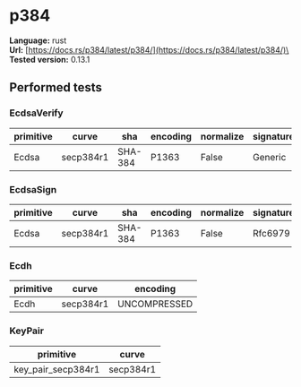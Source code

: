 # p384

**Language:**
rust\
**Url:**
[https://docs.rs/p384/latest/p384/](https://docs.rs/p384/latest/p384/)\
**Tested version:**
0.13.1

## Performed tests

### EcdsaVerify

| primitive | curve | sha | encoding | normalize | signatureGeneration |
| --- | --- | --- | --- | --- | --- |
| Ecdsa | secp384r1 | SHA-384 | P1363 | False | Generic |

### EcdsaSign

| primitive | curve | sha | encoding | normalize | signatureGeneration |
| --- | --- | --- | --- | --- | --- |
| Ecdsa | secp384r1 | SHA-384 | P1363 | False | Rfc6979 |

### Ecdh

| primitive | curve | encoding |
| --- | --- | --- |
| Ecdh | secp384r1 | UNCOMPRESSED |

### KeyPair

| primitive | curve |
| --- | --- |
| key_pair_secp384r1 | secp384r1 |
